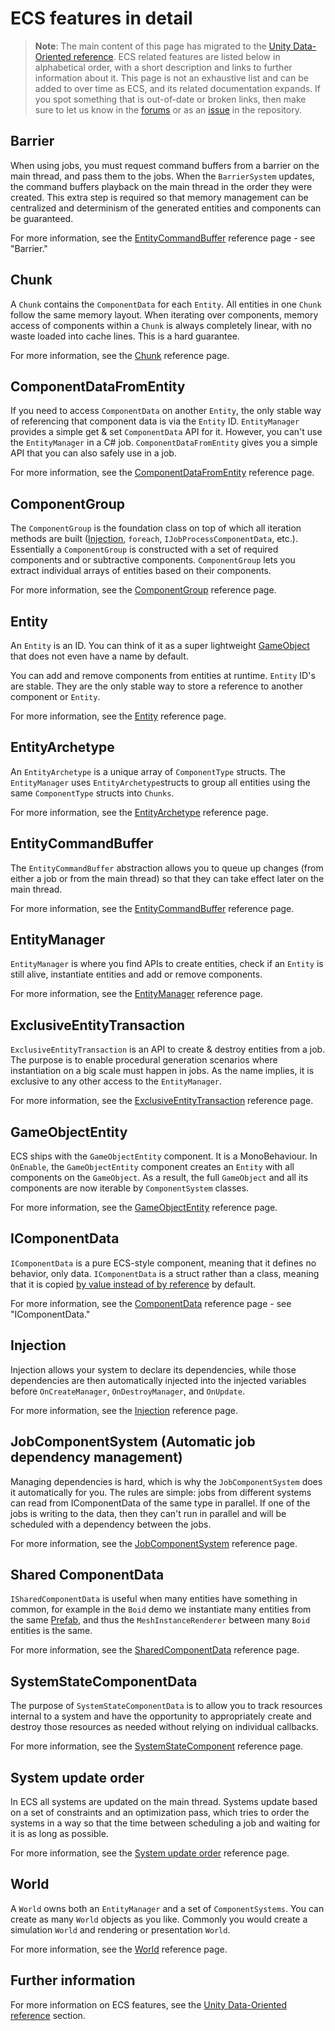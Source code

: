 # ECS features in detail

> **Note**: The main content of this page has migrated to the [Unity Data-Oriented reference](reference.md). ECS related features are listed below in alphabetical order, with a short description and links to further information about it. This page is not an exhaustive list and can be added to over time as ECS, and its related documentation expands. If you spot something that is out-of-date or broken links, then make sure to let us know in the [forums](http://unity3d.com/performance-by-default) or as an [issue](https://github.com/Unity-Technologies/EntityComponentSystemSamples/issues/new) in the repository.

## Barrier

When using jobs, you must request command buffers from a barrier on the main thread, and pass them to the jobs. When the `BarrierSystem` updates, the command buffers playback on the main thread in the order they were created. This extra step is required so that memory management can be centralized and determinism of the generated entities and components can be guaranteed.

For more information, see the [EntityCommandBuffer](entity_command_buffer.md#barrier) reference page - see "Barrier."

## Chunk

A `Chunk` contains the `ComponentData` for each `Entity`. All entities in one `Chunk` follow the same memory layout. When iterating over components, memory access of components within a `Chunk` is always completely linear, with no waste loaded into cache lines. This is a hard guarantee.

For more information, see the [Chunk](chunk_iteration.md) reference page.

## ComponentDataFromEntity

If you need to access `ComponentData` on another `Entity`, the only stable way of referencing that component data is via the `Entity` ID. `EntityManager` provides a simple get & set `ComponentData` API for it. However, you can't use the `EntityManager` in a C# job. `ComponentDataFromEntity` gives you a simple API that you can also safely use in a job.

For more information, see the [ComponentDataFromEntity](component_data_from_entity.md) reference page.

## ComponentGroup

The `ComponentGroup` is the foundation class on top of which all iteration methods are built ([Injection](../reference/injection.md), `foreach`, `IJobProcessComponentData`, etc.). Essentially a `ComponentGroup` is constructed with a set of required components and or subtractive components. `ComponentGroup` lets you extract individual arrays of entities based on their components.

For more information, see the [ComponentGroup](component_group.md) reference page.

## Entity

An `Entity` is an ID. You can think of it as a super lightweight [GameObject](https://docs.unity3d.com/Manual/GameObjects.html) that does not even have a name by default.

You can add and remove components from entities at runtime. `Entity` ID's are stable. They are the only stable way to store a reference to another component or `Entity`.

For more information, see the [Entity](entity.md) reference page.

## EntityArchetype

An `EntityArchetype` is a unique array of `ComponentType` structs. The `EntityManager` uses `EntityArchetype`structs to group all entities using the same `ComponentType` structs into `Chunks`.

For more information, see the [EntityArchetype](entity_archetype.md) reference page.

## EntityCommandBuffer

The `EntityCommandBuffer` abstraction allows you to queue up changes (from either a job or from the main thread) so that they can take effect later on the main thread. 

For more information, see the [EntityCommandBuffer](entity_command_buffer.md) reference page.

## EntityManager

`EntityManager` is where you find APIs to create entities, check if an `Entity` is still alive, instantiate entities and add or remove components.

For more information, see the [EntityManager](entity_manager.md) reference page.

## ExclusiveEntityTransaction

`ExclusiveEntityTransaction` is an API to create & destroy entities from a job. The purpose is to enable procedural generation scenarios where instantiation on a big scale must happen in jobs. As the name implies, it is exclusive to any other access to the `EntityManager`.

For more information, see the [ExclusiveEntityTransaction](exclusive_entity_transaction.md) reference page.

## GameObjectEntity

ECS ships with the `GameObjectEntity` component. It is a MonoBehaviour. In `OnEnable`, the `GameObjectEntity` component creates an `Entity` with all components on the `GameObject`. As a result, the full `GameObject` and all its components are now iterable by `ComponentSystem` classes.

For more information, see the [GameObjectEntity](game_object_entity.md) reference page. 

## IComponentData

`IComponentData` is a pure ECS-style component, meaning that it defines no behavior, only data. `IComponentData` is a struct rather than a class, meaning that it is copied [by value instead of by reference](https://stackoverflow.com/questions/373419/whats-the-difference-between-passing-by-reference-vs-passing-by-value?answertab=votes#tab-top) by default. 

For more information, see the [ComponentData](component_data.md#icomponentdata) reference page - see "IComponentData."

## Injection

Injection allows your system to declare its dependencies, while those dependencies are then automatically injected into the injected variables before `OnCreateManager`, `OnDestroyManager`, and `OnUpdate`.

For more information, see the [Injection](injection.md) reference page.

## JobComponentSystem (Automatic job dependency management)

Managing dependencies is hard, which is why the `JobComponentSystem` does it automatically for you.  The rules are simple: jobs from different systems can read from IComponentData of the same type in parallel. If one of the jobs is writing to the data, then they can't run in parallel and will be scheduled with a dependency between the jobs.

For more information, see the [JobComponentSystem](job_component_system.md) reference page.

## Shared ComponentData

`ISharedComponentData` is useful when many entities have something in common, for example in the `Boid` demo we instantiate many entities from the same [Prefab](https://docs.unity3d.com/Manual/Prefabs.html), and thus the `MeshInstanceRenderer` between many `Boid` entities is the same. 

For more information, see the [SharedComponentData](shared_component_data.md) reference page.

## SystemStateComponentData

The purpose of `SystemStateComponentData` is to allow you to track resources internal to a system and have the opportunity to appropriately create and destroy those resources as needed without relying on individual callbacks.

For more information, see the [SystemStateComponent](system_state_components.md) reference page.

## System update order

In ECS all systems are updated on the main thread. Systems update based on a set of constraints and an optimization pass, which tries to order the systems in a way so that the time between scheduling a job and waiting for it is as long as possible.

For more information, see the [System update order](system_update_order.md) reference page.

## World

A `World` owns both an `EntityManager` and a set of `ComponentSystems`. You can create as many `World` objects as you like. Commonly you would create a simulation `World` and rendering or presentation `World`.

For more information, see the [World](world.md) reference page.

## Further information

For more information on ECS features, see the [Unity Data-Oriented reference](reference.md) section.